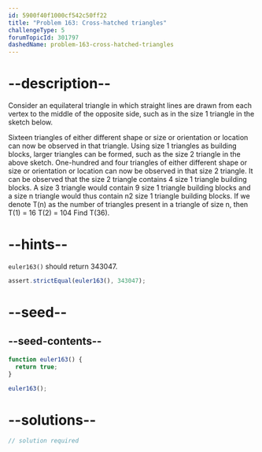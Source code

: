 ```yaml
---
id: 5900f40f1000cf542c50ff22
title: "Problem 163: Cross-hatched triangles"
challengeType: 5
forumTopicId: 301797
dashedName: problem-163-cross-hatched-triangles
---
```


# --description--

Consider an equilateral triangle in which straight lines are drawn from each vertex to the middle of the opposite side, such as in the size 1 triangle in the sketch below.

Sixteen triangles of either different shape or size or orientation or location can now be observed in that triangle. Using size 1 triangles as building blocks, larger triangles can be formed, such as the size 2 triangle in the above sketch. One-hundred and four triangles of either different shape or size or orientation or location can now be observed in that size 2 triangle. It can be observed that the size 2 triangle contains 4 size 1 triangle building blocks. A size 3 triangle would contain 9 size 1 triangle building blocks and a size n triangle would thus contain n2 size 1 triangle building blocks. If we denote T(n) as the number of triangles present in a triangle of size n, then T(1) = 16 T(2) = 104 Find T(36).

# --hints--

`euler163()` should return 343047.

```js
assert.strictEqual(euler163(), 343047);
```

# --seed--

## --seed-contents--

```js
function euler163() {
  return true;
}

euler163();
```

# --solutions--

```js
// solution required
```
